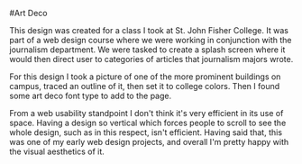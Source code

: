#Art Deco

This design was created for a class I took at St. John Fisher College. It was part of a web design course where we were working in conjunction with the journalism 
department. We were tasked to create a splash screen where it would then direct user to categories of articles that journalism majors wrote. 

For this design I took a picture of one of the more prominent buildings on campus, traced an outline of it, then set it to college colors. Then I found some art deco font 
type to add to the page.

From a web usability standpoint I don't think it's very efficient in its use of space. Having a design so vertical which forces people to scroll to see the whole design, 
such as in this respect, isn't efficient. Having said that, this was one of my early web design projects, and overall I'm pretty happy with the visual aesthetics of it.
